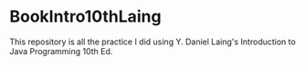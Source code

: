 # BookIntro10thLaing
This repository is all the practice I did using Y. Daniel Laing's Introduction to Java Programming 10th Ed. 
